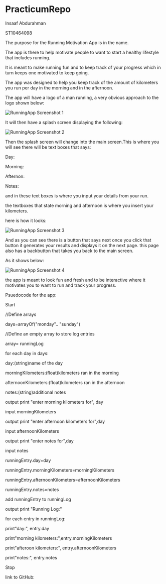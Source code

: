 # PracticumRepo
Insaaf Abdurahman

ST10464098

The purpose for the Running Motivation App is in the name.

The app is there to help motivate people to want to start a healthy lifestyle that includes running.

It is meant to make running fun and to keep track of your progress which in turn keeps one motivated to keep going.

The app was designed to help you keep track of the amount of kilometers you run per day in the morning and in the afternoon.

The app will have a logo of a man running, a very obvious approach to the logo shown below:

![RunningApp Screenshot 1](https://github.com/user-attachments/assets/62a201ef-f09c-4727-badb-f5e1265d20f3)

It will then have a splash screen displaying the following:

![RunningApp Screenshot 2](https://github.com/user-attachments/assets/73ca52b0-7891-4eee-97d6-7c989e4b1326)

Then the splash screen will change into the main screen.This is where you will see there will be text boxes that says:

Day:

Morning:

Afternon:

Notes:

and in these text boxes is where you input your details from your run.

the textboxes that state morning and afternoon is where you insert your kilometers.

here is how it looks:

![RunningApp Screenshot 3](https://github.com/user-attachments/assets/1fcf8978-0a3c-43ed-80a0-5514162a876a)

And as you can see there is a button that says next once you click that button it generates your  results and displays it on the next page.
this page also has a backbutton that takes you back to the main screen.

As it shows below:

![RunningApp Screenshot 4](https://github.com/user-attachments/assets/890758b7-5daa-4145-8ce7-56ae30048302)

the app is meant to look fun and fresh and to be interactive where it motivates you to want to run and track your progress.

Psuedocode for the app:

Start

//Define arrays

days=arrayOf("monday".. "sunday")

//Define an empty array to store log entries

array= runningLog

for each day in days:

day:(string)name of the day

morningKilometers:(float)kilometers ran in the morning

afternoonKilometers:(float)kilometers ran in the afternoon

notes:(string)additional notes

output print "enter morning kilometers for", day

input morningKilometers

output print "enter afternoon kilometers for",day

input afternoonKilometers

output print "enter notes for",day

input notes

runningEntry.day=day

runningEntry.morningKilometers=morningKilometers

runningEntry.afternoonKilometers=afternoonKilometers

runningEntry.notes=notes

add runningEntry to runningLog

output print "Running Log:"

for each entry in runningLog:

print"day:", entry.day

print"morning kilometers:",entry.morningKilometers

print"afteroon kilometers:", entry.afternoonKilometers

print"notes:", entry.notes

Stop

link to GitHub:

